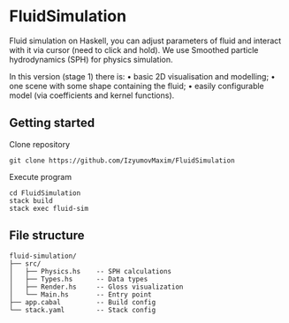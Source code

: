 # FluidSimulation
Fluid simulation on Haskell, you can adjust parameters of fluid and interact with it via cursor (need to click and hold). We use Smoothed particle hydrodynamics (SPH) for physics simulation.

In this version (stage 1) there is:
• basic 2D visualisation and modelling;
• one scene with some shape containing the fluid;
• easily configurable model (via coefficients and kernel functions).

## Getting started
Clone repository
```
git clone https://github.com/IzyumovMaxim/FluidSimulation
```
Execute program
```
cd FluidSimulation
stack build
stack exec fluid-sim
```

## File structure
```
fluid-simulation/
├── src/
│   ├── Physics.hs    -- SPH calculations
│   ├── Types.hs      -- Data types
│   ├── Render.hs     -- Gloss visualization
│   └── Main.hs       -- Entry point
├── app.cabal         -- Build config
└── stack.yaml        -- Stack config
```
